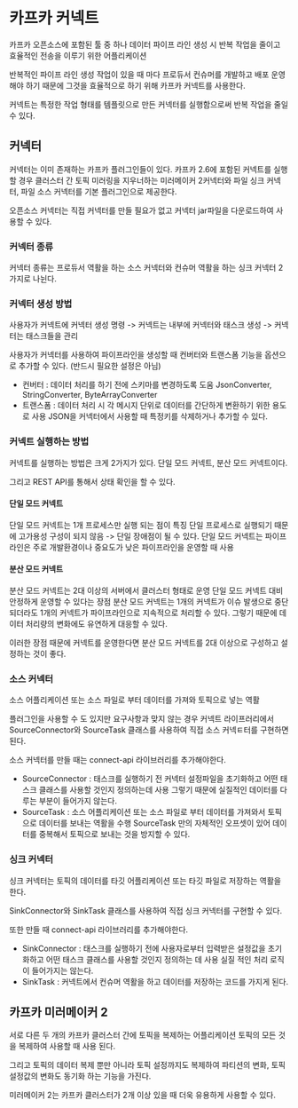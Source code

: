# 카프카 커넥트


카프카 오픈소스에 포함된 툴 중 하나
데이터 파이프 라인 생성 시 반복 작업을 줄이고 효율적인 전송을 이루기 위한 어플리케이션

반복적인 파이프 라인 생성 작업이 있을 때 마다 프로듀서 컨슈머를 개발하고 배포 운영해야 하기 때문에 그것을 효율적으로 하기 위해 카프카 커넥트를 사용한다. 

커넥트는 특정한 작업 형태를 템플릿으로 만든 커넥터를 실행함으로써 반복 작업을 줄일 수 있다.

## 커넥터

커넥터는 이미 존재하는 카프카 플러그인들이 있다.
카프카 2.6에 포함된 커넥트를 실행할 경우 클러스터 간 토픽 미러링을 지우너하는 미러메이커 2커넥터와 파일 싱크 커넥터, 파일 소스 커넥터를 기본 플러그인으로 제공한다.

오픈소스 커넥터는 직접 커넥터를 만들 필요가 없고 커넥터 jar파일을 다운로드하여 사용할 수 있다.

### 커넥터 종류

커넥터 종류는 프로듀서 역활을 하는 소스 커넥터와 컨슈머 역활을 하는 싱크 커넥터 2가지로 나뉜다.

### 커넥터 생성 방법

사용자가 커넥트에 커넥터 생성 명령 -> 커넥트는 내부에 커넥터와 태스크 생성 -> 커넥터는 태스크들을 관리

사용자가 커넥터를 사용하여 파이프라인을 생성할 때 컨버터와 트랜스폼 기능을 옵션으로 추가할 수 있다. (반드시 필요한 설정은 아님)

- 컨버터 :  데이터 처리를 하기 전에 스키마를 변경하도록 도움
  JsonConverter, StringConverter, ByteArrayConverter
- 트랜스폼 : 데이터 처리 시 각 메시지 단위로 데이터를 간단하게 변환하기 위한 용도로 사용
  JSON을 커넥터에서 사용할 때 특정키를 삭제하거나 추가할 수 있다.


### 커넥트 실행하는 방법

커넥트를 실행하는 방법은 크게 2가지가 있다. 단일 모드 커넥트, 분산 모드 커넥트이다. 

그리고 REST API를 통해서 상태 확인을 할 수 있다.

#### 단일 모드 커넥트

단일 모드 커넥트는 1개 프로세스만 실행 되는 점이 특징
단일 프로세스로 실행되기 때문에 고가용성 구성이 되지 않음 -> 단일 장애점이 될 수 있다.
단일 모드 커넥트는 파이프라인은 주로 개발환경이나 중요도가 낮은 파이프라인을 운영할 때 사용

#### 분산 모드 커넥트

분산 모드 커넥트는 2대 이상의 서버에서 클러스터 형태로 운영
단일 모드 커넥트 대비 안정하게 운영할 수 있다는 장점
분산 모드 커넥트는 1개의 커넥트가 이슈 발생으로 중단 되더라도 1개의 커넥트가 파이프라인으로 지속적으로 처리할 수 있다.
그렇기 때문에 데이터 처리량의 변화에도 유연하게 대응할 수 있다.

이러한 장점 때문에 커넥트를 운영한다면 분산 모드 커넥트를 2대 이상으로 구성하고 설정하는 것이 좋다.

### 소스 커넥터

소스 어플리케이션 또는 소스 파일로 부터 데이터를 가져와 토픽으로 넣는 역활

플러그인을 사용할 수 도 있지만 요구사항과 맞지 않는 경우 커넥트 라이프러리에서 SourceConnector와 SourceTask 클래스를 사용하여 직접 소스 커넥ㅌ터를 구현하면 된다.

소스 커넥터를 만들 때는 connect-api 라이브러리를 추가해야한다.

- SourceConnector : 태스크를 실행하기 전 커넥터 설정파일을 초기화하고 어떤 태스크 클래스를 사용할 것인지 정의하는데 사용
  그렇기 때문에 실질적인 데이터를 다루는 부분이 들어가지 않는다. 
- SourceTask : 소스 어플리케이션 또는 소스 파일로 부터 데이터를 가져와서 토픽으로 데이터를 보내는 역활을 수행
  SourceTask 만의 자체적인 오프셋이 있어 데이터를 중복해서 토픽으로 보내는 것을 방지할 수 있다.

### 싱크 커넥터

싱크 커넥터는 토픽의 데이터를 타깃 어플리케이션 또는 타깃 파일로 저장하는 역활을 한다.

SinkConnector와 SinkTask 클래스를 사용하여 직접 싱크 커넥터를 구현할 수 있다.

또한 만들 때 connect-api 라이브러리를 추가해야한다.

 - SinkConnector :  태스크를 실행하기 전에 사용자로부터 입력받은 설정값을 초기화하고 어떤 태스크 클래스를 사용할 것인지 정의하는 데 사용
   실질 적인 처리 로직이 들어가지는 않는다.
- SinkTask : 커넥트에서 컨슈머 역활을 하고 데이터를 저장하는 코드를 가지게 된다.


## 카프카 미러메이커 2

서로 다른 두 개의 카프카 클러스터 간에 토픽을 복제하는 어플리케이션
토픽의 모든 것을 복제하여 사용할 때 사용 된다.

그리고 토픽의 데이터 복제 뿐만 아니라 토픽 설정까지도 복제하여 파티션의 변화, 토픽 설정값의 변화도 동기화 하는 기능을 가진다.

미러메이커 2는 카프카 클러스터가 2개 이상 있을 때 더욱 유용하게 사용할 수 있다.


